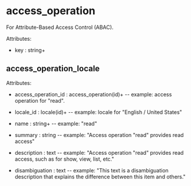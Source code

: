# access_operation

For Attribute-Based Access Control (ABAC).

Attributes:

* key : string+


## access_operation_locale

Attributes:

* access_operation_id : access_operation(id)+ -- example: access operation for "read".

* locale_id : locale(id)+ -- example: locale for "English / United States"

* name : string+ -- example: "read"

* summary : string -- example: "Access operation \"read\" provides read access"

* description : text -- example: "Access operation \"read\" provides read access, such as for show, view, list, etc."

* disambiguation : text -- example: "This text is a disambiguation description that explains the difference between this item and others."
